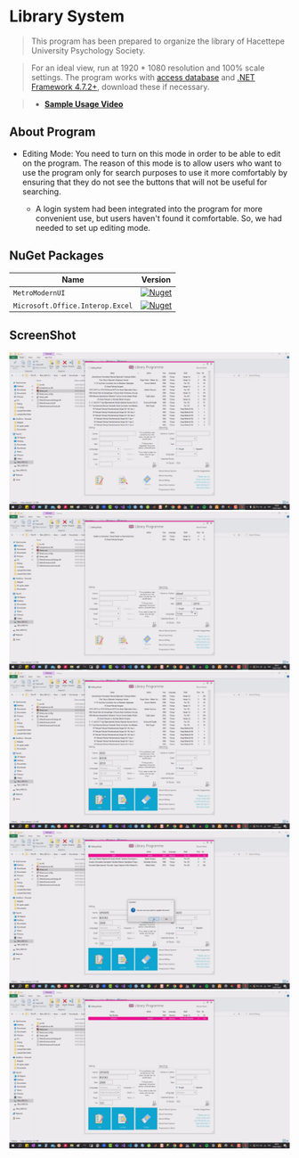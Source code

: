 # Library System

> This program has been prepared to organize the library of Hacettepe University Psychology Society.

> For an ideal view, run at 1920 * 1080 resolution and 100% scale settings. The program works with [access database](https://www.microsoft.com/en-us/download/details.aspx?id=13255) and [.NET Framework 4.7.2+](https://dotnet.microsoft.com/en-us/download/dotnet-framework/net472), download these if necessary.

> - [**Sample Usage Video**](https://drive.google.com/file/d/1Q_a4bzzKZEybcRbDuOk7Xymz6k368wEV/view?usp=sharing)

## **About Program**

* Editing Mode: You need to turn on this mode in order to be able to edit on the program. The reason of this mode is to allow users who want to use the program only for search purposes to use it more comfortably by ensuring that they do not see the buttons that will not be useful for searching.

     * A login system had been integrated into the program for more convenient use, but users haven't found it comfortable. So, we had needed to set up editing mode.

## **NuGet Packages**

| Name | Version |
| ---- | ------- |
| `MetroModernUI`| [![Nuget](https://img.shields.io/nuget/v/MetroModernUI.svg)](https://www.nuget.org/packages/MetroModernUI/) |
| `Microsoft.Office.Interop.Excel` | [![Nuget](https://img.shields.io/nuget/v/Microsoft.Office.Interop.Excel.svg)](https://www.nuget.org/packages/Microsoft.Office.Interop.Excel) |

## ScreenShot

![main](/library/screenshot/main.png)
![samplesearching](/library/screenshot/samplesearching.png)
![sampleaddbook](/library/screenshot/sampleaddbook.png)
![sampleupdatebook](/library/screenshot/sampleupdatebook.png)
![sampledelbook](/library/screenshot/sampledelbook.png)